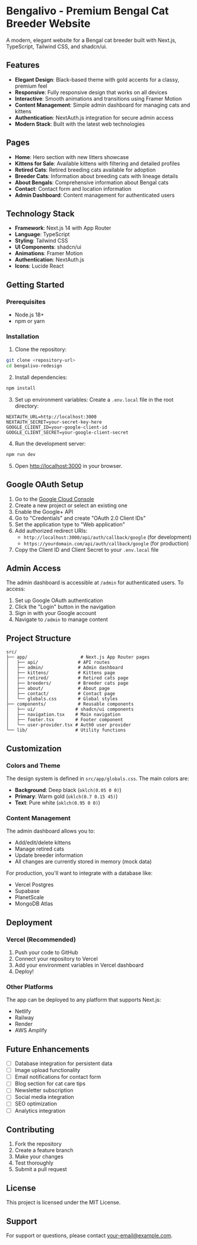 # Bengalivo - Premium Bengal Cat Breeder Website

A modern, elegant website for a Bengal cat breeder built with Next.js, TypeScript, Tailwind CSS, and shadcn/ui.

## Features

- **Elegant Design**: Black-based theme with gold accents for a classy, premium feel
- **Responsive**: Fully responsive design that works on all devices
- **Interactive**: Smooth animations and transitions using Framer Motion
- **Content Management**: Simple admin dashboard for managing cats and kittens
- **Authentication**: NextAuth.js integration for secure admin access
- **Modern Stack**: Built with the latest web technologies

## Pages

- **Home**: Hero section with new litters showcase
- **Kittens for Sale**: Available kittens with filtering and detailed profiles
- **Retired Cats**: Retired breeding cats available for adoption
- **Breeder Cats**: Information about breeding cats with lineage details
- **About Bengals**: Comprehensive information about Bengal cats
- **Contact**: Contact form and location information
- **Admin Dashboard**: Content management for authenticated users

## Technology Stack

- **Framework**: Next.js 14 with App Router
- **Language**: TypeScript
- **Styling**: Tailwind CSS
- **UI Components**: shadcn/ui
- **Animations**: Framer Motion
- **Authentication**: NextAuth.js
- **Icons**: Lucide React

## Getting Started

### Prerequisites

- Node.js 18+ 
- npm or yarn

### Installation

1. Clone the repository:
```bash
git clone <repository-url>
cd bengalivo-redesign
```

2. Install dependencies:
```bash
npm install
```

3. Set up environment variables:
Create a `.env.local` file in the root directory:
```env
NEXTAUTH_URL=http://localhost:3000
NEXTAUTH_SECRET=your-secret-key-here
GOOGLE_CLIENT_ID=your-google-client-id
GOOGLE_CLIENT_SECRET=your-google-client-secret
```

4. Run the development server:
```bash
npm run dev
```

5. Open [http://localhost:3000](http://localhost:3000) in your browser.

## Google OAuth Setup

1. Go to the [Google Cloud Console](https://console.cloud.google.com/)
2. Create a new project or select an existing one
3. Enable the Google+ API
4. Go to "Credentials" and create "OAuth 2.0 Client IDs"
5. Set the application type to "Web application"
6. Add authorized redirect URIs:
   - `http://localhost:3000/api/auth/callback/google` (for development)
   - `https://yourdomain.com/api/auth/callback/google` (for production)
7. Copy the Client ID and Client Secret to your `.env.local` file

## Admin Access

The admin dashboard is accessible at `/admin` for authenticated users. To access:

1. Set up Google OAuth authentication
2. Click the "Login" button in the navigation
3. Sign in with your Google account
4. Navigate to `/admin` to manage content

## Project Structure

```
src/
├── app/                    # Next.js App Router pages
│   ├── api/               # API routes
│   ├── admin/             # Admin dashboard
│   ├── kittens/           # Kittens page
│   ├── retired/           # Retired cats page
│   ├── breeders/          # Breeder cats page
│   ├── about/             # About page
│   ├── contact/           # Contact page
│   └── globals.css        # Global styles
├── components/            # Reusable components
│   ├── ui/               # shadcn/ui components
│   ├── navigation.tsx    # Main navigation
│   ├── footer.tsx        # Footer component
│   └── user-provider.tsx # Auth0 user provider
└── lib/                  # Utility functions
```

## Customization

### Colors and Theme

The design system is defined in `src/app/globals.css`. The main colors are:
- **Background**: Deep black (`oklch(0.05 0 0)`)
- **Primary**: Warm gold (`oklch(0.7 0.15 45)`)
- **Text**: Pure white (`oklch(0.95 0 0)`)

### Content Management

The admin dashboard allows you to:
- Add/edit/delete kittens
- Manage retired cats
- Update breeder information
- All changes are currently stored in memory (mock data)

For production, you'll want to integrate with a database like:
- Vercel Postgres
- Supabase
- PlanetScale
- MongoDB Atlas

## Deployment

### Vercel (Recommended)

1. Push your code to GitHub
2. Connect your repository to Vercel
3. Add your environment variables in Vercel dashboard
4. Deploy!

### Other Platforms

The app can be deployed to any platform that supports Next.js:
- Netlify
- Railway
- Render
- AWS Amplify

## Future Enhancements

- [ ] Database integration for persistent data
- [ ] Image upload functionality
- [ ] Email notifications for contact form
- [ ] Blog section for cat care tips
- [ ] Newsletter subscription
- [ ] Social media integration
- [ ] SEO optimization
- [ ] Analytics integration

## Contributing

1. Fork the repository
2. Create a feature branch
3. Make your changes
4. Test thoroughly
5. Submit a pull request

## License

This project is licensed under the MIT License.

## Support

For support or questions, please contact [your-email@example.com](mailto:your-email@example.com).